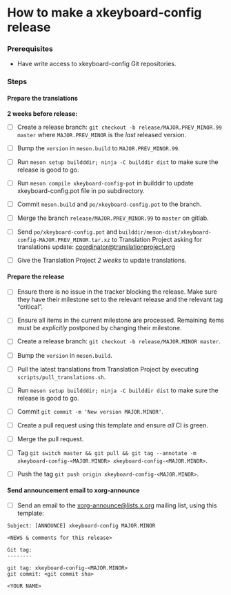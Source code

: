 # How to make a xkeyboard-config release

### Prerequisites

- Have write access to xkeyboard-config Git repositories.

### Steps

#### Prepare the translations

**2 weeks before release:**

- [ ] Create a release branch: `git checkout -b release/MAJOR.PREV_MINOR.99 master`
  where `MAJOR.PREV_MINOR` is the *last* released version.

- [ ] Bump the `version` in `meson.build` to `MAJOR.PREV_MINOR.99`.

- [ ] Run `meson setup buildddir; ninja -C builddir dist` to make sure the release is good to go.

- [ ] Run `meson compile xkeyboard-config-pot` in builddir to update xkeyboard-config.pot file in po subdirectory.

- [ ] Commit `meson.build` and `po/xkeyboard-config.pot` to the branch.

- [ ] Merge the branch `release/MAJOR.PREV_MINOR.99` to `master` on gitlab.

- [ ] Send `po/xkeyboard-config.pot` and `builddir/meson-dist/xkeyboard-config-MAJOR.PREV_MINOR.tar.xz` to Translation Project asking for translations update: <coordinator@translationproject.org>

- [ ] Give the Translation Project *2 weeks* to update translations.

#### Prepare the release

- [ ] Ensure there is no issue in the tracker blocking the release. Make sure
  they have their milestone set to the relevant release and the relevant tag
  “critical”.

- [ ] Ensure all items in the current milestone are processed. Remaining items
  must be *explicitly* postponed by changing their milestone.

- [ ] Create a release branch: `git checkout -b release/MAJOR.MINOR master`.

- [ ] Bump the `version` in `meson.build`.

- [ ] Pull the latest translations from Translation Project by executing `scripts/pull_translations.sh`.

- [ ] Run `meson setup buildddir; ninja -C builddir dist` to make sure the release is good to go.

- [ ] Commit `git commit -m 'New version MAJOR.MINOR'`.

- [ ] Create a pull request using this template and ensure *all* CI is green.

- [ ] Merge the pull request.

- [ ] Tag `git switch master && git pull && git tag --annotate -m xkeyboard-config-<MAJOR.MINOR> xkeyboard-config-<MAJOR.MINOR>`.

- [ ] Push the tag `git push origin xkeyboard-config-<MAJOR.MINOR>`.

#### Send announcement email to xorg-announce

- [ ] Send an email to the xorg-announce@lists.x.org mailing list, using this template:

```
Subject: [ANNOUNCE] xkeyboard-config MAJOR.MINOR

<NEWS & comments for this release>

Git tag:
--------

git tag: xkeyboard-config-<MAJOR.MINOR>
git commit: <git commit sha>

<YOUR NAME>
```
